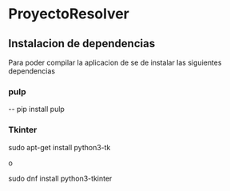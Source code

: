 # ProyectoResolver


## Instalacion de dependencias
Para poder compilar la aplicacion de se de instalar las siguientes dependencias

### pulp
-- pip install pulp

### Tkinter
sudo apt-get install python3-tk

o

sudo dnf install python3-tkinter
